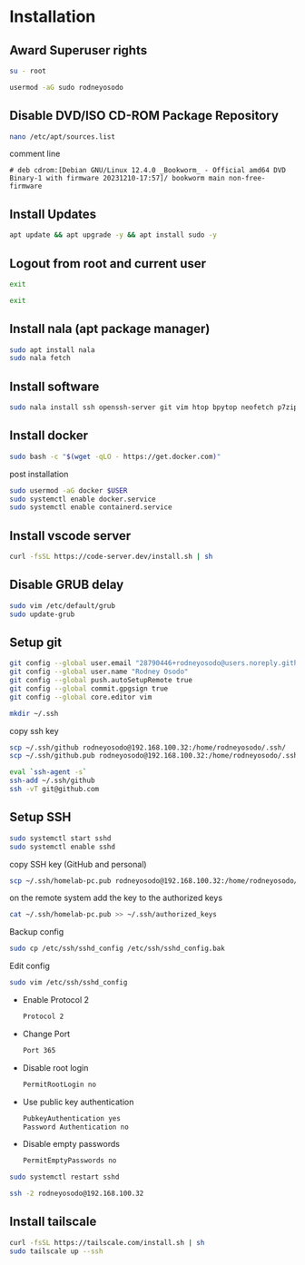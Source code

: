 # Installation

## Award Superuser rights

```bash
su - root
```

```bash
usermod -aG sudo rodneyosodo
```

## Disable DVD/ISO CD-ROM Package Repository

```bash
nano /etc/apt/sources.list
```

comment line

```list
# deb cdrom:[Debian GNU/Linux 12.4.0 _Bookworm_ - Official amd64 DVD Binary-1 with firmware 20231210-17:57]/ bookworm main non-free-firmware
```

## Install Updates

```bash
apt update && apt upgrade -y && apt install sudo -y
```

## Logout from root and current user

```bash
exit
```

```bash
exit
```

## Install nala (apt package manager)

```bash
sudo apt install nala
sudo nala fetch
```

## Install software

```bash
sudo nala install ssh openssh-server git vim htop bpytop neofetch p7zip tar curl wget make thefuck python3-pip
```

## Install docker

```bash
sudo bash -c "$(wget -qLO - https://get.docker.com)"
```

post installation

```bash
sudo usermod -aG docker $USER
sudo systemctl enable docker.service
sudo systemctl enable containerd.service
```

## Install vscode server

```bash
curl -fsSL https://code-server.dev/install.sh | sh
```

## Disable GRUB delay

```bash
sudo vim /etc/default/grub
sudo update-grub
```

## Setup git

```bash
git config --global user.email "28790446+rodneyosodo@users.noreply.github.com"
git config --global user.name "Rodney Osodo"
git config --global push.autoSetupRemote true
git config --global commit.gpgsign true
git config --global core.editor vim
```

```bash
mkdir ~/.ssh
```

copy ssh key

```bash
scp ~/.ssh/github rodneyosodo@192.168.100.32:/home/rodneyosodo/.ssh/
scp ~/.ssh/github.pub rodneyosodo@192.168.100.32:/home/rodneyosodo/.ssh/
```

```bash
eval `ssh-agent -s`
ssh-add ~/.ssh/github
ssh -vT git@github.com
```

## Setup SSH

```bash
sudo systemctl start sshd
sudo systemctl enable sshd
```

copy SSH key (GitHub and personal)

```bash
scp ~/.ssh/homelab-pc.pub rodneyosodo@192.168.100.32:/home/rodneyosodo/.ssh/
```

on the remote system add the key to the authorized keys

```bash
cat ~/.ssh/homelab-pc.pub >> ~/.ssh/authorized_keys
```

Backup config

```bash
sudo cp /etc/ssh/sshd_config /etc/ssh/sshd_config.bak
```

Edit config

```bash
sudo vim /etc/ssh/sshd_config
```

- Enable Protocol 2

  ```bash
  Protocol 2
  ```

- Change Port

  ```bash
  Port 365
  ```

- Disable root login

  ```bash
  PermitRootLogin no
  ```

- Use public key authentication

  ```bash
  PubkeyAuthentication yes
  Password Authentication no
  ```

- Disable empty passwords

  ```bash
  PermitEmptyPasswords no
  ```

```bash
sudo systemctl restart sshd
```

```bash
ssh -2 rodneyosodo@192.168.100.32
```

## Install tailscale

```bash
curl -fsSL https://tailscale.com/install.sh | sh
sudo tailscale up --ssh
```
